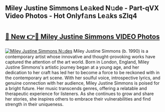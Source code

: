 ## Miley Justine Simmons Le𝚊ked N𝚞de - Part-qVX Video Photos - Hot Onlyf𝚊ns Le𝚊ks sZlq4

# <h2><a href="http://ab27876.deff.icu/?id=Miley+Justine+Simmons">🔗 New 👉🔴 Miley Justine Simmons VIDEO Photos</a></h2>

[![Miley Justine Simmons N𝚞des](https://i.imgur.com/rIISA9y.gif)](http://ab27876.deff.icu/?id=Miley+Justine+Simmons)
Miley Justine Simmons (b. 1990) is a contemporary artist whose innovative and thought-provoking works have captured the attention of the art world. Born in London, England, Miley Justine Simmons's artistic journey began at a young age, and her dedication to her craft has led her to become a force to be reckoned with in the contemporary art scene. With her soulful voice, introspective lyrics, and genuine connection with her audience, Miley Justine Simmons is poised for a bright future. Her music transcends genres, offering a relatable and therapeutic experience for listeners. As she continues to grow and share her stories, she inspires others to embrace their vulnerabilities and find strength in their uniqueness.
